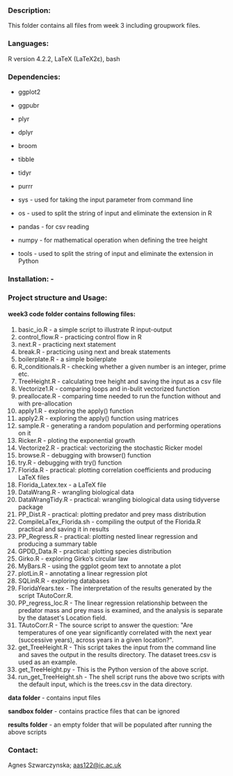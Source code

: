 ### Description: 
This folder contains all files from week 3 including groupwork files.

### Languages: 
R version 4.2.2, LaTeX (LaTeX2ε), bash 

### Dependencies: 

+ ggplot2
+ ggpubr
+ plyr
+ dplyr
+ broom
+ tibble
+ tidyr
+ purrr

+ sys - used for taking the input parameter from command line
+ os - used to split the string of input and eliminate the extension in R
+ pandas - for csv reading
+ numpy - for mathematical operation when defining the tree height
+ tools - used to split the string of input and eliminate the extension in Python

### Installation: -

### Project structure and Usage: 

#### week3 code folder contains following files:
1) basic_io.R - a simple script to illustrate R input-output
2) control_flow.R - practicing control flow in R
3) next.R - practicing next statement
4) break.R - practicing using next and break statements
5) boilerplate.R - a simple boilerplate
6) R_conditionals.R - checking whether a given number is an integer, prime etc.
7) TreeHeight.R - calculating tree height and saving the input as a csv file
8) Vectorize1.R - comparing loops and in-bulit vectorized function
9) preallocate.R - comparing time needed to run the function without and with pre-allocation
10) apply1.R - exploring the apply() function
11) apply2.R - exploring the apply() function using matrices
12) sample.R - generating a random population and performing operations on it
13) Ricker.R - ploting the exponential growth
14) Vectorize2.R - practical: vectorizing the stochastic Ricker model 
15) browse.R - debugging with browser() function
16) try.R - debugging with try() function
17) Florida.R - practical: plotting correlation coefficients and producing LaTeX files
18) Florida_Latex.tex - a LaTeX file
19) DataWrang.R - wrangling biological data
20) DataWrangTidy.R - practical: wrangling biological data using tidyverse package
21) PP_Dist.R - practical: plotting predator and prey mass distribution
22) CompileLaTex_Florida.sh - compiling the output of the Florida.R practical and saving it in results
23) PP_Regress.R - practical: plotting nested linear regression and producing a summary table
24) GPDD_Data.R - practical: plotting species distribution 
25) Girko.R - exploring Girko’s circular law
26) MyBars.R - using the ggplot geom text to annotate a plot
27) plotLin.R - annotating a linear regression plot 
28) SQLinR.R - exploring databases
29) FloridaYears.tex - The interpretation of the results generated by the script TAutoCorr.R.
30) PP_regress_loc.R - The linear regression relationship between the predator mass and prey mass is examined, and the analysis is separate by the dataset's Location field.
31) TAutoCorr.R - The source script to answer the question: "Are temperatures of one year significantly correlated with the next year (successive years), across years in a given location?".
32) get_TreeHeight.R - This script takes the input from the command line and saves the output in the results directory. The dataset trees.csv is used as an example.
33) get_TreeHeight.py - This is the Python version of the above script.
34) run_get_TreeHeight.sh - The shell script runs the above two scripts with the default input, which is the trees.csv in the data directory.

**data folder** - contains input files

**sandbox folder** - contains practice files that can be ignored

**results folder** - an empty folder that will be populated after running the above scripts

### Contact: 
Agnes Szwarczynska; aas122@ic.ac.uk